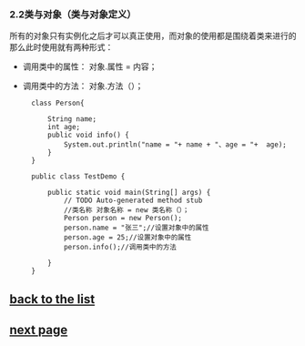 ### 2.2类与对象（类与对象定义） ###

所有的对象只有实例化之后才可以真正使用，而对象的使用都是围绕着类来进行的那么此时使用就有两种形式：
	
- 调用类中的属性： 对象.属性 = 内容；
- 调用类中的方法： 对象.方法（）；

		class Person{
		
			String name;
			int age;
			public void info() {
				System.out.println("name = "+ name + "、age = "+  age);
			}
		}

		public class TestDemo {
	
			public static void main(String[] args) {
				// TODO Auto-generated method stub
				//类名称 对象名称 = new 类名称（）；
				Person person = new Person();
				person.name = "张三";//设置对象中的属性
				person.age = 25;//设置对象中的属性
				person.info();//调用类中的方法
						
			}
		}



## [back to the list](learnJava)
## [next page](course4)
